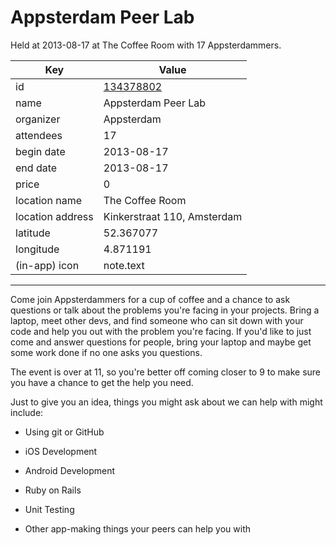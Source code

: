 # Appsterdam Peer Lab
Held at 2013-08-17 at The Coffee Room with 17 Appsterdammers.
        
|Key|Value
|---|---|
|id|[134378802](https://www.meetup.com/appsterdam/events/134378802/)|
|name|Appsterdam Peer Lab|
|organizer|Appsterdam|
|attendees|17|
|begin date|2013-08-17|
|end date|2013-08-17|
|price|0|
|location name|The Coffee Room|
|location address|Kinkerstraat 110, Amsterdam|
|latitude|52.367077|
|longitude|4.871191|
|(in-app) icon|note.text|

---

Come join Appsterdammers for a cup of coffee and a chance to ask questions or talk about the problems you're facing in your projects. Bring a laptop, meet other devs, and find someone who can sit down with your code and help you out with the problem you're facing. If you'd like to just come and answer questions for people, bring your laptop and maybe get some work done if no one asks you questions.

The event is over at 11, so you're better off coming closer to 9 to make sure you have a chance to get the help you need.

Just to give you an idea, things you might ask about we can help with might include:

- Using git or GitHub

- iOS Development

- Android Development

- Ruby on Rails

- Unit Testing

- Other app-making things your peers can help you with


